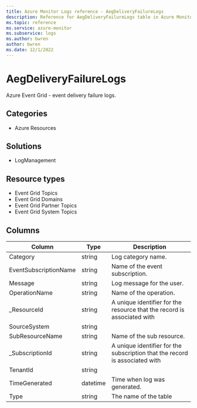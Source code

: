 ```yaml
---
title: Azure Monitor Logs reference - AegDeliveryFailureLogs
description: Reference for AegDeliveryFailureLogs table in Azure Monitor Logs.
ms.topic: reference
ms.service: azure-monitor
ms.subservice: logs
ms.author: bwren
author: bwren
ms.date: 12/1/2022
---
```


# AegDeliveryFailureLogs

 Azure Event Grid - event delivery failure logs.

## Categories

- Azure Resources
## Solutions

- LogManagement
## Resource types

- Event Grid Topics
- Event Grid Domains
- Event Grid Partner Topics
- Event Grid System Topics




## Columns

| Column | Type | Description |
| --- | --- | --- |
| Category | string | Log category name. |
| EventSubscriptionName | string | Name of the event subscription. |
| Message | string | Log message for the user. |
| OperationName | string | Name of the operation. |
| _ResourceId | string | A unique identifier for the resource that the record is associated with |
| SourceSystem | string |  |
| SubResourceName | string | Name of the sub resource. |
| _SubscriptionId | string | A unique identifier for the subscription that the record is associated with |
| TenantId | string |  |
| TimeGenerated | datetime | Time when log was generated. |
| Type | string | The name of the table |
